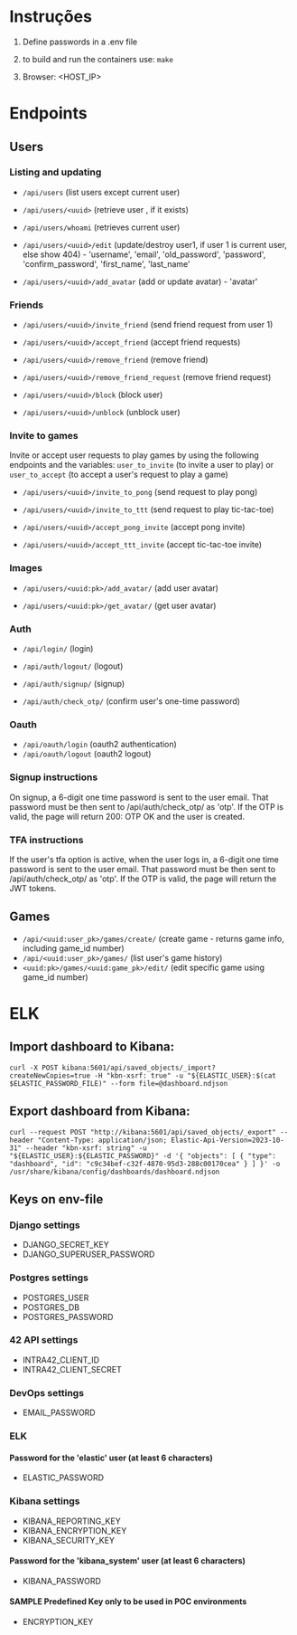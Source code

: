 # Instruções

1.  Define passwords in a .env file

2.  to build and run the containers use: `make`

3.  Browser: <HOST_IP>

# Endpoints

## Users

### Listing and updating
- `/api/users` (list users except current user)

- `/api/users/<uuid>` (retrieve user <uuid>, if it exists)

- `/api/users/whoami` (retrieves current user)

- `/api/users/<uuid>/edit` (update/destroy user1, if user 1 is current user, else show 404) - 'username', 'email', 'old_password', 'password', 'confirm_password', 'first_name', 'last_name'

- `/api/users/<uuid>/add_avatar` (add or update avatar) - 'avatar'

### Friends
- `/api/users/<uuid>/invite_friend` (send friend request from user 1)

- `/api/users/<uuid>/accept_friend` (accept friend requests)

- `/api/users/<uuid>/remove_friend` (remove friend)

- `/api/users/<uuid>/remove_friend_request` (remove friend request)

- `/api/users/<uuid>/block` (block user)

- `/api/users/<uuid>/unblock` (unblock user)

### Invite to games

Invite or accept user requests to play games by using the following endpoints and the variables: `user_to_invite` (to invite a user to play) or `user_to_accept` (to accept a user's request to play a game)

- `/api/users/<uuid>/invite_to_pong` (send request to play pong)

- `/api/users/<uuid>/invite_to_ttt` (send request to play tic-tac-toe)

- `/api/users/<uuid>/accept_pong_invite` (accept pong invite)

- `/api/users/<uuid>/accept_ttt_invite` (accept tic-tac-toe invite)

### Images
- `/api/users/<uuid:pk>/add_avatar/` (add user avatar)

- `/api/users/<uuid:pk>/get_avatar/` (get user avatar)

### Auth
- `/api/login/` (login)

- `/api/auth/logout/` (logout)

- `/api/auth/signup/` (signup)

- `/api/auth/check_otp/` (confirm user's one-time password)

### Oauth
- `/api/oauth/login` (oauth2 authentication)
- `/api/oauth/logout` (oauth2 logout)

### Signup instructions

On signup, a 6-digit one time password is sent to the user email. That password must be then sent to /api/auth/check_otp/ as 'otp'. If the OTP is valid, the page will return 200: OTP OK and the user is created.

### TFA instructions

If the user's tfa option is active, when the user logs in, a 6-digit one time password is sent to the user email. That password must be then sent to /api/auth/check_otp/ as 'otp'. If the OTP is valid, the page will return the JWT tokens.


## Games

- `/api/<uuid:user_pk>/games/create/` (create game - returns game info, including game_id number)
- `/api/<uuid:user_pk>/games/` (list user's game history)
- `<uuid:pk>/games/<uuid:game_pk>/edit/` (edit specific game using game_id number)




# ELK

## Import dashboard to Kibana:

`curl -X POST kibana:5601/api/saved_objects/_import?createNewCopies=true -H "kbn-xsrf: true" -u "${ELASTIC_USER}:$(cat $ELASTIC_PASSWORD_FILE)" --form file=@dashboard.ndjson`

## Export dashboard from Kibana:

`curl --request POST "http://kibana:5601/api/saved_objects/_export" --header "Content-Type: application/json; Elastic-Api-Version=2023-10-31" --header "kbn-xsrf: string" -u "${ELASTIC_USER}:${ELASTIC_PASSWORD}" -d '{ "objects": [ { "type": "dashboard", "id": "c9c34bef-c32f-4870-95d3-288c00170cea" } ] }' -o /usr/share/kibana/config/dashboards/dashboard.ndjson`

## Keys on env-file

### Django settings
- DJANGO_SECRET_KEY
- DJANGO_SUPERUSER_PASSWORD

### Postgres settings
- POSTGRES_USER
- POSTGRES_DB
- POSTGRES_PASSWORD

### 42 API settings
- INTRA42_CLIENT_ID
- INTRA42_CLIENT_SECRET

### DevOps settings
- EMAIL_PASSWORD

### ELK

#### Password for the 'elastic' user (at least 6 characters)
- ELASTIC_PASSWORD

### Kibana settings
- KIBANA_REPORTING_KEY
- KIBANA_ENCRYPTION_KEY
- KIBANA_SECURITY_KEY

#### Password for the 'kibana_system' user (at least 6 characters)
- KIBANA_PASSWORD

#### SAMPLE Predefined Key only to be used in POC environments
- ENCRYPTION_KEY